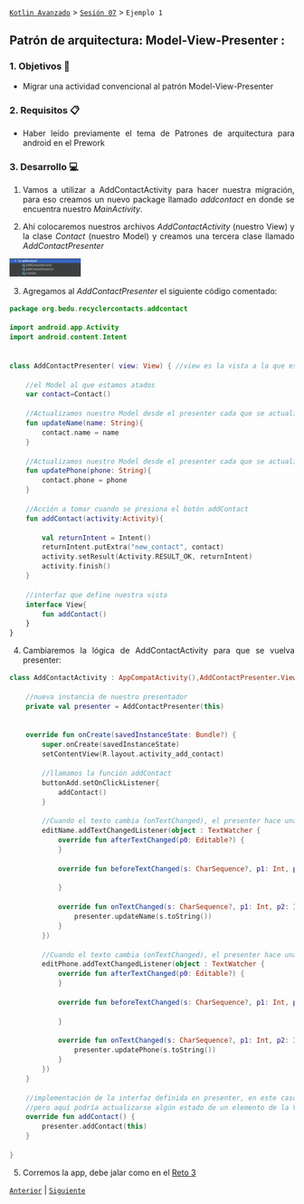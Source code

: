 [`Kotlin Avanzado`](../../Readme.md) > [`Sesión 07`](../Readme.md) > `Ejemplo 1`

## Patrón de arquitectura: Model-View-Presenter :

<div style="text-align: justify;">




### 1. Objetivos :dart:

- Migrar una actividad convencional al patrón Model-View-Presenter

### 2. Requisitos :clipboard:

* Haber leído previamente el tema de Patrones de arquitectura para android en el Prework

### 3. Desarrollo :computer:

1. Vamos a utilizar a AddContactActivity para hacer nuestra migración, para eso creamos un nuevo package llamado *addcontact* en donde se encuentra nuestro *MainActivity*.

2. Ahí colocaremos nuestros archivos *AddContactActivity* (nuestro View) y la clase *Contact* (nuestro Model) y creamos una tercera clase llamado *AddContactPresenter*

<img src="img/01.png" width="25%"/>

3. Agregamos al *AddContactPresenter* el siguiente código comentado:

```kotlin
package org.bedu.recyclercontacts.addcontact

import android.app.Activity
import android.content.Intent


class AddContactPresenter( view: View) { //view es la vista a la que estará atado (AddContactPresenter)

    //el Model al que estamos atados
    var contact=Contact()

    //Actualizamos nuestro Model desde el presenter cada que se actualiza el nombre
    fun updateName(name: String){
        contact.name = name
    }

    //Actualizamos nuestro Model desde el presenter cada que se actualiza el teléfono
    fun updatePhone(phone: String){
        contact.phone = phone
    }

    //Acción a tomar cuando se presiona el botón addContact
    fun addContact(activity:Activity){

        val returnIntent = Intent()
        returnIntent.putExtra("new_contact", contact)
        activity.setResult(Activity.RESULT_OK, returnIntent)
        activity.finish()
    }

    //interfaz que define nuestra vista
    interface View{
        fun addContact()
    }
}
```

4. Cambiaremos la lógica de AddContactActivity para que se vuelva presenter:

```kotlin
class AddContactActivity : AppCompatActivity(),AddContactPresenter.View {

    //nueva instancia de nuestro presentador
    private val presenter = AddContactPresenter(this)


    override fun onCreate(savedInstanceState: Bundle?) {
        super.onCreate(savedInstanceState)
        setContentView(R.layout.activity_add_contact)

        //llamamos la función addContact
        buttonAdd.setOnClickListener{
            addContact()
        }

        //Cuando el texto cambia (onTextChanged), el presenter hace una actualización de nuestro nombre
        editName.addTextChangedListener(object : TextWatcher {
            override fun afterTextChanged(p0: Editable?) {
            }

            override fun beforeTextChanged(s: CharSequence?, p1: Int, p2: Int, p3: Int) {

            }

            override fun onTextChanged(s: CharSequence?, p1: Int, p2: Int, p3: Int) {
                presenter.updateName(s.toString())
            }
        })

        //Cuando el texto cambia (onTextChanged), el presenter hace una actualización de nuestro teléfono
        editPhone.addTextChangedListener(object : TextWatcher {
            override fun afterTextChanged(p0: Editable?) {
            }

            override fun beforeTextChanged(s: CharSequence?, p1: Int, p2: Int, p3: Int) {

            }

            override fun onTextChanged(s: CharSequence?, p1: Int, p2: Int, p3: Int) {
                presenter.updatePhone(s.toString())
            }
        })
    }

    //implementación de la interfaz definida en presenter, en este caso sólo llama a la función del presenter
    //pero aquí podría actualizarse algún estado de un elemento de la Vista
    override fun addContact() {
        presenter.addContact(this)
    }

}
```

5. Corremos la app, debe jalar como en el [Reto 3](../../Sesion-02/Reto-03)

[`Anterior`](../) | [`Siguiente`](../Reto-01)      

</div>